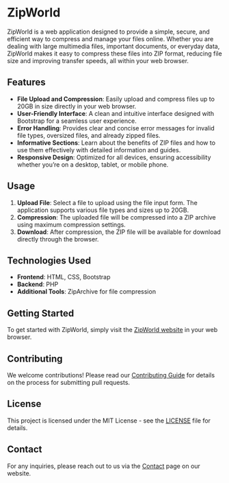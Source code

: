 # ZipWorld

ZipWorld is a web application designed to provide a simple, secure, and efficient way to compress and manage your files online. Whether you are dealing with large multimedia files, important documents, or everyday data, ZipWorld makes it easy to compress these files into ZIP format, reducing file size and improving transfer speeds, all within your web browser.

## Features

- **File Upload and Compression**: Easily upload and compress files up to 20GB in size directly in your web browser.
- **User-Friendly Interface**: A clean and intuitive interface designed with Bootstrap for a seamless user experience.
- **Error Handling**: Provides clear and concise error messages for invalid file types, oversized files, and already zipped files.
- **Informative Sections**: Learn about the benefits of ZIP files and how to use them effectively with detailed information and guides.
- **Responsive Design**: Optimized for all devices, ensuring accessibility whether you’re on a desktop, tablet, or mobile phone.

## Usage

1. **Upload File**: Select a file to upload using the file input form. The application supports various file types and sizes up to 20GB.
2. **Compression**: The uploaded file will be compressed into a ZIP archive using maximum compression settings.
3. **Download**: After compression, the ZIP file will be available for download directly through the browser.

## Technologies Used

- **Frontend**: HTML, CSS, Bootstrap
- **Backend**: PHP
- **Additional Tools**: ZipArchive for file compression

## Getting Started

To get started with ZipWorld, simply visit the [ZipWorld website](https://yourdomain.com) in your web browser.

## Contributing

We welcome contributions! Please read our [Contributing Guide](CONTRIBUTING.md) for details on the process for submitting pull requests.

## License

This project is licensed under the MIT License - see the [LICENSE](LICENSE) file for details.

## Contact

For any inquiries, please reach out to us via the [Contact](mailto:contact@zipworld.com) page on our website.
